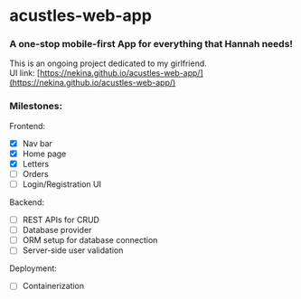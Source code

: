 # acustles-web-app  

### A one-stop mobile-first App for everything that Hannah needs!  

This is an ongoing project dedicated to my girlfriend.  
UI link: [https://nekina.github.io/acustles-web-app/](https://nekina.github.io/acustles-web-app/)  

### **Milestones:**  
Frontend:  
- [x] Nav bar
- [x] Home page
- [x] Letters
- [ ] Orders
- [ ] Login/Registration UI

Backend:  
- [ ] REST APIs for CRUD
- [ ] Database provider
- [ ] ORM setup for database connection
- [ ] Server-side user validation

Deployment:  
- [ ] Containerization
